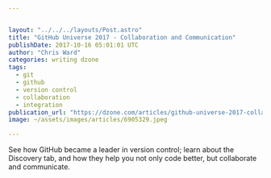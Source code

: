 ```yaml
---


layout: "../../../layouts/Post.astro"
title: "GitHub Universe 2017 - Collaboration and Communication"
publishDate: 2017-10-16 05:01:01 UTC
author: "Chris Ward"
categories: writing dzone
tags:
  - git
  - github
  - version control
  - collaboration
  - integration
publication_url: "https://dzone.com/articles/github-universe-2017-collaboration-and-communicati"
image: ~/assets/images/articles/6905329.jpeg

---
```

See how GitHub became a leader in version control; learn about the Discovery tab, and how they help you not only code better, but collaborate and communicate.

